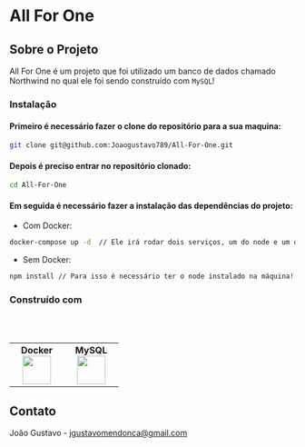 # All For One

<a name="readme-top"></a>

## Sobre o Projeto

All For One é um projeto que foi utilizado um banco de dados chamado Northwind no qual ele foi sendo construído com `MySQL`!

### Instalação
#### Primeiro é necessário fazer o clone do repositório para a sua maquina:
```bash
git clone git@github.com:Joaogustavo789/All-For-One.git
```
#### Depois é preciso entrar no repositório clonado:
```bash
cd All-For-One
```
#### Em seguida é necessário fazer a instalação das dependências do projeto:
- Com Docker:
```bash
docker-compose up -d  // Ele irá rodar dois serviços, um do node e um do db!
```
- Sem Docker:
```bash
npm install // Para isso é necessário ter o node instalado na máquina!
```

### Construído com
<br>
<br>
<table width="320px" align="center">
  <tbody>
    <tr valign="top">
      <td width="80px" align="center">
        <span><strong>Docker</strong></span>
        <img height="50" src="https://cdn.jsdelivr.net/gh/devicons/devicon/icons/docker/docker-plain-wordmark.svg" />
      </td>
      <td width="80px" align="center">
        <span><strong>MySQL</strong></span><br>
        <img height="50" src="https://cdn.jsdelivr.net/gh/devicons/devicon/icons/mysql/mysql-original-wordmark.svg" />
      </td>
    </tr>
  </tbody>
</table>

## Contato

João Gustavo - jgustavomendonca@gmail.com
